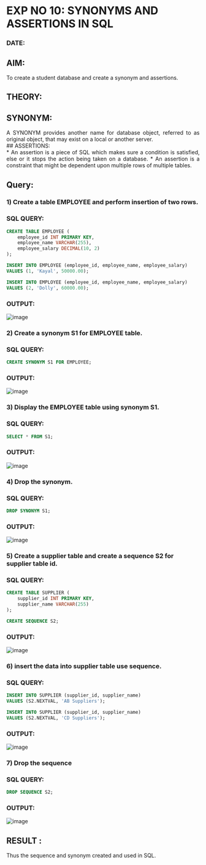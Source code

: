 # EXP NO 10: SYNONYMS AND ASSERTIONS IN SQL 
### DATE: 
## AIM:
To create a student database and create a synonym and assertions.

## THEORY:
## SYNONYM:
<div align="justify">
A SYNONYM provides another name for database object, referred to as original object, that may exist on a local or another server.
</div>
## ASSERTIONS:
<div align="justify">
* An assertion is a piece of SQL which makes sure a condition is satisfied, else or it stops the action being taken on a database.
* An assertion is a constraint that might be dependent upon multiple rows of multiple tables.
</div>

## Query:
### 1) Create a table EMPLOYEE and perform insertion of two rows.

### SQL QUERY:
```sql
CREATE TABLE EMPLOYEE (
    employee_id INT PRIMARY KEY,
    employee_name VARCHAR(255),
    employee_salary DECIMAL(10, 2)
);

INSERT INTO EMPLOYEE (employee_id, employee_name, employee_salary)
VALUES (1, 'Kayal', 50000.00);

INSERT INTO EMPLOYEE (employee_id, employee_name, employee_salary)
VALUES (2, 'Dolly', 60000.00);
```
### OUTPUT:

![image](https://github.com/Kayalvizhi02/DBMS/assets/75413726/9084c1ab-02ab-496a-9218-4fa94bb57df0)

### 2) Create a synonym S1 for EMPLOYEE  table.

### SQL QUERY: 
```sql
CREATE SYNONYM S1 FOR EMPLOYEE;
```
### OUTPUT:

![image](https://github.com/Kayalvizhi02/DBMS/assets/75413726/23824cf0-b6a5-4b8f-9e79-8942784ea32b)


### 3) Display the EMPLOYEE  table using synonym S1.
 
### SQL QUERY: 
```sql
SELECT * FROM S1;
```
### OUTPUT:
![image](https://github.com/Kayalvizhi02/DBMS/assets/75413726/941c7b26-6122-40f1-91cc-7dae211a2263)


### 4) Drop the synonym.

### SQL QUERY: 
```sql
DROP SYNONYM S1;
```
### OUTPUT:

![image](https://github.com/Kayalvizhi02/DBMS/assets/75413726/61fc8b12-85f3-4b50-aa0e-0ab9f3e77fd7)


### 5) Create a supplier table and create a sequence S2 for supplier table id.

### SQL QUERY: 
```sql
CREATE TABLE SUPPLIER (
    supplier_id INT PRIMARY KEY,
    supplier_name VARCHAR(255)
);

CREATE SEQUENCE S2;
```
### OUTPUT:

![image](https://github.com/Kayalvizhi02/DBMS/assets/75413726/481dc4cd-fecf-45e2-8a46-6b7d187e222a)

### 6) insert the data into supplier table use sequence.

### SQL QUERY: 
```sql
INSERT INTO SUPPLIER (supplier_id, supplier_name)
VALUES (S2.NEXTVAL, 'AB Suppliers');

INSERT INTO SUPPLIER (supplier_id, supplier_name)
VALUES (S2.NEXTVAL, 'CD Suppliers');
```

### OUTPUT:

![image](https://github.com/Kayalvizhi02/DBMS/assets/75413726/4f6fd96d-feac-489b-9c60-b2ddf8b79281)

### 7) Drop the sequence

### SQL QUERY: 
```sql
DROP SEQUENCE S2;
```

### OUTPUT:
![image](https://github.com/Kayalvizhi02/DBMS/assets/75413726/af12703c-e4b3-483d-a82f-0f9974c9b0d2)

## RESULT :
Thus the sequence and synonym created and used in SQL.

